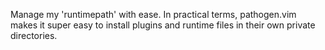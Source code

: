 Manage my 'runtimepath' with ease. In practical terms, pathogen.vim makes it super easy to install plugins and runtime files in their own private directories.
